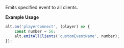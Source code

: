 Emits specified event to all clients.

**Example Usage**

```js
alt.on('playerConnect', (player) => {
    const number = 56;
    alt.emitAllClients('customEventName', number);
});
```
